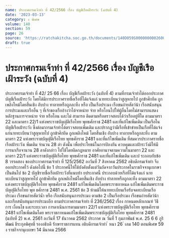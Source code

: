 ```yaml
---
name: ประกาศกรมเจ้าท่า ที่ 42/2566 เรื่อง บัญชีเรือเฝ้าระวัง (ฉบับที่ 4)
date: '2023-03-13'
category: ง พิเศษ
volume: 140
section: 59
page: 26
source: 'https://ratchakitcha.soc.go.th/documents/140D059S0000000002600.pdf'
draft: true
---
```


# ประกาศกรมเจ้าท่า ที่ 42/2566 เรื่อง บัญชีเรือเฝ้าระวัง (ฉบับที่ 4)

ประกาศกรมเจ้าท่า ที่ 42/ 25 66 เรื่อง บัญชีเรือเฝ้าระวัง (ฉบับที่ 4) ตามที่กรมเจ้าท่าได้ออกประกาศบัญชีเรือเฝ้าระวัง โดยได้มีการประกาศรายชื่อเรือที่ได้แจ้งแก่ นายทะเบียนว่าสูญหายไป ถูกข้าศึกยึด ถูกเพลิงไหม้โดยสิ้นเชิง อับปาง ทาลายหรือถูกละทิ้ง หรือ เป็นเรือประมง เรือขนถ่ายสัตว์น้า เรือสนับสนุนการประมงและเรืออื่น ๆ ที่เจ้าของเรืออ้างว่าได้จาหน่าย จ่าย หรือโอนไปให้ผู้อื่นโดยไม่สามารถแสดงหลักฐานการจาหน่าย จ่าย หรือโอน และไม่ สามารถ ติดตามหรือตรวจสอบได้ว่าเรืออยู่ที่ใด ตามมาตรา 22 และมาตรา 22/1 แห่งพระราชบัญญัติเรือไทย พุทธศักราช 2481 และที่แก้ไขเพิ่มเติม เป็นเรือในบัญชีเรือเฝ้าระวัง ซึ่งต่อมากรมเจ้าท่าได้ตรวจสอบเพิ่มเติม และปรากฏว่ามีเรือที่เข้าข่ายเป็นเรือที่ได้แจ้งแก่นายทะเบียนว่าสูญหายไป ถูกข้าศึกยึด ถูกเพลิงไหม้ โดยสิ้นเชิง อับปาง ทาลายหรือถูกละทิ้ง ตามมาตรา 22 แห่งพระราชบัญญัติเรือไทย พุทธศักราช 2481 และที่แก้ไขเพิ่มเติม ที่สมควรประกาศรายชื่อเรือเฝ้าระวังเ พิ่มเติม จำนวน 28 ลำ ดังนั้น เพื่อประโยชน์ในการป้องกัน ควบคุมและเฝ้าระวังมิให้มีการนาเรือจานวน 28 ลาดังกล่าว ไปใช้โดยผิดกฎหมาย อาศัยอานาจตามความในมาตรา 22 และมาตรา 22/1 แห่งพระราชบัญญัติเรือไทย พุทธศักราช 2481 และที่แก้ไขเพิ่มเติม และป ระกอบกับข้อ 8 วรรคสอง ของประกาศกรมเจ้าท่า ที่ 125/2562 ลงวันที่ 7 สิงหาคม 2562 อธิบดีกรมเจ้าท่า จึงออกประกาศไว้ ดังต่อไปนี้ ข้อ 1 ประกาศนี้ให้ใช้บังคับตั้งแต่วันถัดจากวันประกาศในราชกิจจานุเบกษาเป็นต้นไป ข้อ 2 บัญชีรายชื่อเรือเฝ้าระวังที่แนบท้า ยประกาศนี้ ประกอบด้วยเรือที่ได้แจ้งแก่ นายทะเบียนว่าสูญหายไป ถูกข้าศึกยึด ถูกเพลิงไหม้โดยสิ้นเชิง อับปาง ทำลายหรือถูกละทิ้ง ตามมาตรา 22 แห่งพระราชบัญญัติเรือไทย พุทธศักราช 2481 แก้ไขเพิ่มเติมโดยพระราชกาหนด แก้ไขเพิ่มเติมพระราชบัญญัติเรือไทย พุท ธศักราช 2481 พ.ศ. 2561 ข้อ 3 ห้ามมิให้นายทะเบียนเรือรับจดทะเบียนเรือประมง เรือขนถ่ายสัตว์น้ำ หรือ เรือสนับสนุนการประมง ตามข้อ 2 เป็นเรือประมง เรือขนถ่ายสัตว์น้า และเรือสนับสนุนการประมงอีก ตามประกาศกรมเจ้าท่า ที่ 236/2562 เรื่อง กาหนดหลักเกณฑ์ วิธีการ เงื่อนไข และระยะเวลา การดาเนินการตามมาตรา 22/1 แห่งพระราชบัญญัติเรือไทย พุทธศักราช 2481 แก้ไขเพิ่มเติมโดย พระราชกาหนดแก้ไขเพิ่มเติมพระราชบัญญัติเรือไทย พุทธศักราช 2481 (ฉบับที่ 2) พ.ศ. 2561 ลงวันที่ 17 ธันวาคม 2562 ประกาศ ณ วันที่ 1 กุมภาพันธ์ พ.ศ. 25 6 6 ภูริพัฒน์ ธีระกุลพิศุทธิ์ รองอธิบดี รักษาราชการแทน อธิบดีกรมเจ้าท่า ้ หนา 26 ่ เลม 140 ตอนพิเศษ 59 ง ราชกิจจานุเบกษา 14 มีนาคม 2566

